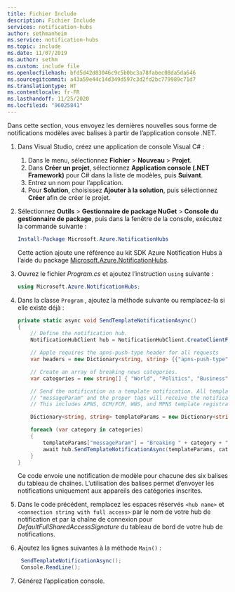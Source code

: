 ```yaml
---
title: Fichier Include
description: Fichier Include
services: notification-hubs
author: sethmanheim
ms.service: notification-hubs
ms.topic: include
ms.date: 11/07/2019
ms.author: sethm
ms.custom: include file
ms.openlocfilehash: bfd5d42d83046c9c5b0bc3a78fabec08da5da646
ms.sourcegitcommit: a43a59e44c14d349d597c3d2fd2bc779989c71d7
ms.translationtype: HT
ms.contentlocale: fr-FR
ms.lasthandoff: 11/25/2020
ms.locfileid: "96025841"
---
```

Dans cette section, vous envoyez les dernières nouvelles sous forme de notifications modèles avec balises à partir de l’application console .NET.

1. Dans Visual Studio, créez une application de console Visual C# :
    1. Dans le menu, sélectionnez **Fichier** > **Nouveau** > **Projet**.
    1. Dans **Créer un projet**, sélectionnez **Application console (.NET Framework)** pour C# dans la liste de modèles, puis **Suivant**.
    1. Entrez un nom pour l’application.
    1. Pour **Solution**, choisissez **Ajouter à la solution**, puis sélectionnez **Créer** afin de créer le projet.

1. Sélectionnez **Outils** > **Gestionnaire de package NuGet** > **Console du gestionnaire de package**, puis dans la fenêtre de la console, exécutez la commande suivante :

   ```powershell
   Install-Package Microsoft.Azure.NotificationHubs
   ```

   Cette action ajoute une référence au kit SDK Azure Notification Hubs à l’aide du package [Microsoft.Azure.NotificationHubs].

1. Ouvrez le fichier *Program.cs* et ajoutez l’instruction `using` suivante :

   ```csharp
   using Microsoft.Azure.NotificationHubs;
   ```

1. Dans la classe `Program` , ajoutez la méthode suivante ou remplacez-la si elle existe déjà :

    ```csharp
    private static async void SendTemplateNotificationAsync()
    {
        // Define the notification hub.
        NotificationHubClient hub = NotificationHubClient.CreateClientFromConnectionString("<connection string with full access>", "<hub name>");

        // Apple requires the apns-push-type header for all requests
        var headers = new Dictionary<string, string> {{"apns-push-type", "alert"}};

        // Create an array of breaking news categories.
        var categories = new string[] { "World", "Politics", "Business", "Technology", "Science", "Sports"};

        // Send the notification as a template notification. All template registrations that contain
        // "messageParam" and the proper tags will receive the notifications.
        // This includes APNS, GCM/FCM, WNS, and MPNS template registrations.

        Dictionary<string, string> templateParams = new Dictionary<string, string>();

        foreach (var category in categories)
        {
            templateParams["messageParam"] = "Breaking " + category + " News!";
            await hub.SendTemplateNotificationAsync(templateParams, category);
        }
    }
    ```

   Ce code envoie une notification de modèle pour chacune des six balises du tableau de chaînes. L’utilisation des balises permet d’envoyer les notifications uniquement aux appareils des catégories inscrites.

1. Dans le code précédent, remplacez les espaces réservés `<hub name>` et `<connection string with full access>` par le nom de votre hub de notification et par la chaîne de connexion pour *DefaultFullSharedAccessSignature* du tableau de bord de votre hub de notifications.

1. Ajoutez les lignes suivantes à la méthode `Main()` :

   ```csharp
    SendTemplateNotificationAsync();
    Console.ReadLine();
    ```

1. Générez l’application console.

<!-- Images. -->
[13]: ./media/notification-hubs-back-end/notification-hub-create-console-app.png

<!-- URLs. -->
[Get started with Notification Hubs]: ../articles/notification-hubs/notification-hubs-windows-store-dotnet-get-started-wns-push-notification.md
[Notification Hubs REST interface]: /previous-versions/azure/reference/dn223264(v=azure.100)
[Add push notifications for Mobile Apps]: /previous-versions/azure/app-service-mobile/app-service-mobile-windows-store-dotnet-get-started-push
[How to use Notification Hubs from Java or PHP]: ../articles/notification-hubs/notification-hubs-java-push-notification-tutorial.md
[Microsoft.Azure.NotificationHubs]: http://www.nuget.org/packages/Microsoft.Azure.NotificationHubs/